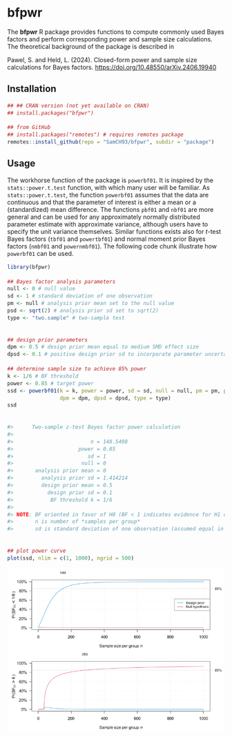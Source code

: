 # bfpwr

The **bfpwr** R package provides functions to compute commonly used Bayes
factors and perform corresponding power and sample size calculations. The
theoretical background of the package is described in 

Pawel, S. and Held, L. (2024). Closed-form power and sample size calculations
for Bayes factors. <https://doi.org/10.48550/arXiv.2406.19940>

## Installation

```r
## ## CRAN version (not yet available on CRAN)
## install.packages("bfpwr")

## from GitHub
## install.packages("remotes") # requires remotes package
remotes::install_github(repo = "SamCH93/bfpwr", subdir = "package")
```

## Usage

The workhorse function of the package is `powerbf01`. It is inspired by the
`stats::power.t.test` function, with which many user will be familiar. As
`stats::power.t.test`, the function `powerbf01` assumes that the data are
continuous and that the parameter of interest is either a mean or a
(standardized) mean difference. The functions `pbf01` and `nbf01` are more
general and can be used for any approximately normally distributed parameter
estimate with approximate variance, although users have to specify the unit
variance themselves. Similar functions exists also for *t*-test Bayes factors
(`tbf01` and `powertbf01`) and normal moment prior Bayes factors (`nmbf01` and
`powernmbf01`). The following code chunk illustrate how `powerbf01` can be used.



``` r
library(bfpwr)

## Bayes factor analysis parameters
null <- 0 # null value
sd <- 1 # standard deviation of one observation
pm <- null # analysis prior mean set to the null value
psd <- sqrt(2) # analysis prior sd set to sqrt(2)
type <- "two.sample" # two-sample test


## design prior parameters
dpm <- 0.5 # design prior mean equal to medium SMD effect size
dpsd <- 0.1 # positive design prior sd to incorporate parameter uncertainty

## determine sample size to achieve 85% power
k <- 1/6 # BF threshold
power <- 0.85 # target power
ssd <- powerbf01(k = k, power = power, sd = sd, null = null, pm = pm, psd = psd,
                 dpm = dpm, dpsd = dpsd, type = type)
ssd


#>      Two-sample z-test Bayes factor power calculation 
#> 
#>                         n = 148.5498
#>                     power = 0.85
#>                        sd = 1
#>                      null = 0
#>       analysis prior mean = 0
#>         analysis prior sd = 1.414214
#>         design prior mean = 0.5
#>           design prior sd = 0.1
#>            BF threshold k = 1/6
#> 
#> NOTE: BF oriented in favor of H0 (BF < 1 indicates evidence for H1 over H0)
#>       n is number of *samples per group*
#>       sd is standard deviation of one observation (assumed equal in both groups)


## plot power curve
plot(ssd, nlim = c(1, 1000), ngrid = 500)
``` 
![Power curves for obtaining evidence for the alternative (top plot) or the null hypothesis (bottom plot) under the design prior (blue curve) or the null hypothesis (red curve).](power.png)

<!-- png(filename = "power.png", width = 1*800, height = 1*600, pointsize = 15); plot(ssd, nlim = c(1, 1000), ngrid = 500); dev.off() -->
